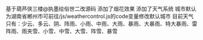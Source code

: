 基于葫芦侠三楼@执墨绘俗世二改源码
添加了烟花效果
添加了天气系统
城市默认为湖南省郴州市可前往/js/weathercontrol.js的code变量修改默认城市
目前天气只有：少云、多云、阴、阵雨、小雨、中雨、大雨、暴雨、大暴雨、特大暴雨、雷阵雨、雨夹雪、小雪、中雪、大雪、阵雪、暴雪
